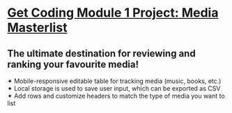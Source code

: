 # [Get Coding Module 1 Project: Media Masterlist](https://danielledonnelly.github.io/media-masterlist)
## The ultimate destination for reviewing and ranking your favourite media!
✦ Mobile-responsive editable table for tracking media (music, books, etc.)
<br>✦ Local storage is used to save user input, which can be exported as CSV
<br>✦ Add rows and customize headers to match the type of media you want to list
